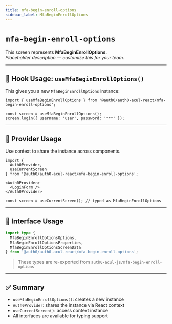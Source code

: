 ```yaml
---
title: mfa-begin-enroll-options
sidebar_label: MfaBeginEnrollOptions
---
```


# `mfa-begin-enroll-options`

This screen represents **MfaBeginEnrollOptions**.  
_Placeholder description — customize this for your team._

---

## 🔹 Hook Usage: `useMfaBeginEnrollOptions()`

This gives you a new `MfaBeginEnrollOptions` instance:

```tsx
import { useMfaBeginEnrollOptions } from '@auth0/auth0-acul-react/mfa-begin-enroll-options';

const screen = useMfaBeginEnrollOptions();
screen.login({ username: 'user', password: '***' });
```

---

## 🔹 Provider Usage

Use context to share the instance across components.

```tsx
import {
  Auth0Provider,
  useCurrentScreen
} from '@auth0/auth0-acul-react/mfa-begin-enroll-options';

<Auth0Provider>
  <LoginForm />
</Auth0Provider>
```

```tsx
const screen = useCurrentScreen(); // typed as MfaBeginEnrollOptions
```

---

## 🔹 Interface Usage

```ts
import type {
  MfaBeginEnrollOptionsOptions,
  MfaBeginEnrollOptionsProperties,
  MfaBeginEnrollOptionsScreenData
} from '@auth0/auth0-acul-react/mfa-begin-enroll-options';
```

> These types are re-exported from `auth0-acul-js/mfa-begin-enroll-options`

---

## ✅ Summary

- `useMfaBeginEnrollOptions()`: creates a new instance
- `Auth0Provider`: shares the instance via React context
- `useCurrentScreen()`: access context instance
- All interfaces are available for typing support
